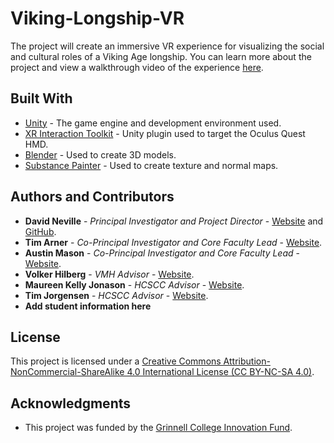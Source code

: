 # Viking-Longship-VR
The project will create an immersive VR experience for visualizing the social and cultural roles of a Viking Age longship. You can learn more about the project and view a walkthrough video of the experience [here](https://youtu.be/vS3ewZjT5ds).

## Built With

* [Unity](https://unity3d.com/) - The game engine and development environment used.
* [XR Interaction Toolkit](https://docs.unity3d.com/Packages/com.unity.xr.interaction.toolkit@0.9/manual/index.html) - Unity plugin used to target the Oculus Quest HMD.
* [Blender](https://www.blender.org/) - Used to create 3D models.
* [Substance Painter](https://www.substance3d.com/) - Used to create texture and normal maps.

## Authors and Contributors

* **David Neville** - *Principal Investigator and Project Director* - [Website](https://doktorfrag.com/) and [GitHub](https://github.com/doktorfrag).
* **Tim Arner** - *Co-Principal Investigator and Core Faculty Lead* - [Website](https://www.grinnell.edu/user/arnertim).
* **Austin Mason** - *Co-Principal Investigator and Core Faculty Lead* - [Website](https://medhieval.com/).
* **Volker Hilberg** - *VMH Advisor* - [Website](https://haithabu.de/de/startseite).
* **Maureen Kelly Jonason** - *HCSCC Advisor* - [Website](https://www.hcscconline.org/).
* **Tim Jorgensen** - *HCSCC Advisor* - [Website](https://www.hcscconline.org/).
* **Add student information here**

## License

This project is licensed under a [Creative Commons Attribution-NonCommercial-ShareAlike 4.0 International License (CC BY-NC-SA 4.0)](https://creativecommons.org/licenses/by-nc-sa/4.0/).

## Acknowledgments

* This project was funded by the [Grinnell College Innovation Fund](https://www.grinnell.edu/about/offices-services/president/innovationfund).
